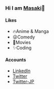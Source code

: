 ### Hi I am [Masaki](https://www.masakifukunishi.site/)👋

#### Likes

- 🔥Anime & Manga
- 😜Comedy
- 🍿Movies
- ✨Coding

#### Accounts

- [LinkedIn](https://www.linkedin.com/in/masaki-fukunishi/)
- [Twitter](https://twitter.com/masakiapp)
- [Twitter-JP](https://twitter.com/masakifukunishi)
